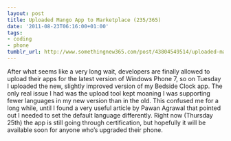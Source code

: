 ```yaml
---
layout: post
title: Uploaded Mango App to Marketplace (235/365)
date: '2011-08-23T06:16:00+01:00'
tags:
- coding
- phone
tumblr_url: http://www.somethingnew365.com/post/43804549514/uploaded-mango-app-to-marketplace-235365
---
```

After what seems like a very long wait, developers are finally allowed to upload their apps for the latest version of Windows Phone 7, so on Tuesday I uploaded the new, slightly improved version of my Bedside Clock app.
The only real issue I had was the upload tool kept moaning I was supporting fewer languages in my new version than in the old. This confused me for a long while, until I found a very useful article by Pawan Agrawal that pointed out I needed to set the default language differently.
Right now (Thursday 25th) the app is still going through certification, but hopefully it will be available soon for anyone who’s upgraded their phone.

